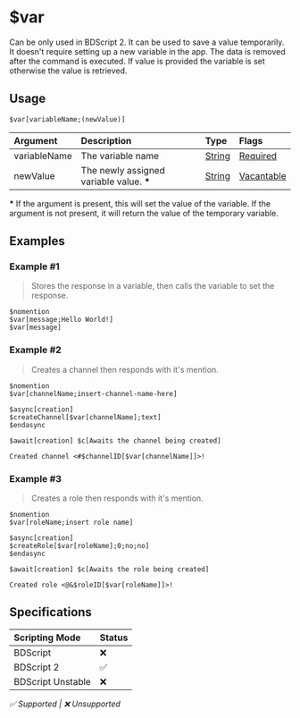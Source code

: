 # $var
Can be only used in BDScript 2. It can be used to save a value temporarily. It doesn't require setting up a new variable in the app. The data is removed after the command is executed. If value is provided the variable is set otherwise the value is retrieved.

## Usage
```
$var[variableName;(newValue)]
```

| Argument | Description | Type | Flags |
| :---- | :---- | :---- | :---- |
| variableName | The variable name | [String](/src/resources/arguments/types.md#string) | [Required](/src/resources/arguments/flags.md#required)
| newValue | The newly assigned variable value. **\*** | [String](/src/resources/arguments/types.md#string) | [Vacantable](/src/resources/arguments/flags.md#vacantable)

**\*** If the argument is present, this will set the value of the variable. If the argument is not present, it will return the value of the temporary variable.

## Examples
### Example #1
> Stores the response in a variable, then calls the variable to set the response.
```
$nomention
$var[message;Hello World!]
$var[message]
```

### Example #2
> Creates a channel then responds with it's mention.
```
$nomention
$var[channelName;insert-channel-name-here]

$async[creation]
$createChannel[$var[channelName];text]
$endasync

$await[creation] $c[Awaits the channel being created]

Created channel <#$channelID[$var[channelName]]>!
```

### Example #3
> Creates a role then responds with it's mention.
```
$nomention
$var[roleName;insert role name]

$async[creation]
$createRole[$var[roleName];0;no;no]
$endasync

$await[creation] $c[Awaits the role being created]

Created role <@&$roleID[$var[roleName]]>!
```

## Specifications
| Scripting Mode | Status
| :---- | :---- |
| BDScript | ❌ |
| BDScript 2 | ✅ |
| BDScript Unstable | ❌ |

*✅ Supported | ❌ Unsupported*
